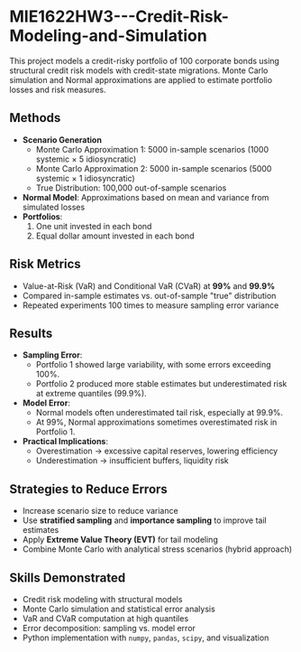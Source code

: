 # MIE1622HW3---Credit-Risk-Modeling-and-Simulation

This project models a credit-risky portfolio of 100 corporate bonds using structural credit risk models with credit-state migrations. Monte Carlo simulation and Normal approximations are applied to estimate portfolio losses and risk measures.

## Methods
- **Scenario Generation**
  - Monte Carlo Approximation 1: 5000 in-sample scenarios (1000 systemic × 5 idiosyncratic)
  - Monte Carlo Approximation 2: 5000 in-sample scenarios (5000 systemic × 1 idiosyncratic)
  - True Distribution: 100,000 out-of-sample scenarios
- **Normal Model**: Approximations based on mean and variance from simulated losses  
- **Portfolios**:
  1. One unit invested in each bond
  2. Equal dollar amount invested in each bond  

## Risk Metrics
- Value-at-Risk (VaR) and Conditional VaR (CVaR) at **99%** and **99.9%**
- Compared in-sample estimates vs. out-of-sample "true" distribution
- Repeated experiments 100 times to measure sampling error variance

## Results
- **Sampling Error**:  
  - Portfolio 1 showed large variability, with some errors exceeding 100%.  
  - Portfolio 2 produced more stable estimates but underestimated risk at extreme quantiles (99.9%).  
- **Model Error**:  
  - Normal models often underestimated tail risk, especially at 99.9%.  
  - At 99%, Normal approximations sometimes overestimated risk in Portfolio 1.  
- **Practical Implications**:  
  - Overestimation → excessive capital reserves, lowering efficiency  
  - Underestimation → insufficient buffers, liquidity risk  

## Strategies to Reduce Errors
- Increase scenario size to reduce variance  
- Use **stratified sampling** and **importance sampling** to improve tail estimates  
- Apply **Extreme Value Theory (EVT)** for tail modeling  
- Combine Monte Carlo with analytical stress scenarios (hybrid approach)  

## Skills Demonstrated
- Credit risk modeling with structural models  
- Monte Carlo simulation and statistical error analysis  
- VaR and CVaR computation at high quantiles  
- Error decomposition: sampling vs. model error  
- Python implementation with `numpy`, `pandas`, `scipy`, and visualization  

